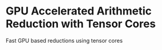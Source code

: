 # GPU Accelerated Arithmetic Reduction with Tensor Cores
Fast GPU based reductions using tensor cores
